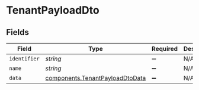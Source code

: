 # TenantPayloadDto


## Fields

| Field                                                                              | Type                                                                               | Required                                                                           | Description                                                                        |
| ---------------------------------------------------------------------------------- | ---------------------------------------------------------------------------------- | ---------------------------------------------------------------------------------- | ---------------------------------------------------------------------------------- |
| `identifier`                                                                       | *string*                                                                           | :heavy_minus_sign:                                                                 | N/A                                                                                |
| `name`                                                                             | *string*                                                                           | :heavy_minus_sign:                                                                 | N/A                                                                                |
| `data`                                                                             | [components.TenantPayloadDtoData](../../models/components/tenantpayloaddtodata.md) | :heavy_minus_sign:                                                                 | N/A                                                                                |